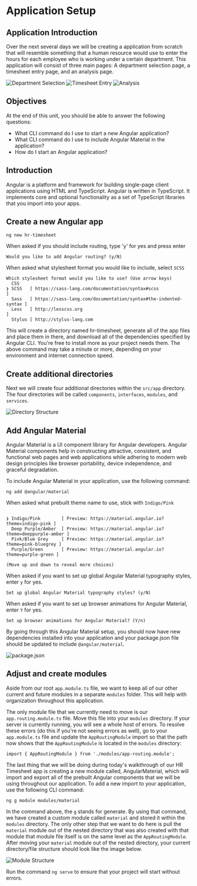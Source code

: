# Application Setup

## Application Introduction
Over the next several days we will be creating a application from scratch that will resemble something that a human resource would use to enter the hours for each employee who is working under a certain department. This application will consist of three main pages: A department selection page, a timesheet entry page, and an analysis page.

![Department Selection](img/departments_final.png)
![Timesheet Entry](img/timesheet_final.png)
![Analysis](img/analysis_final.png)


## Objectives

At the end of this unit, you should be able to answer the following questions:

* What CLI command do I use to start a new Angular application?
* What CLI command do I use to include Angular Material in the application?
* How do I start an Angular application?

## Introduction

Angular is a platform and framework for building single-page client applications using HTML and TypeScript. Angular is written in TypeScript. It implements core and optional functionality as a set of TypeScript libraries that you import into your apps.

## Create a new Angular app

```
ng new hr-timesheet
```

When asked if you should include routing, type 'y' for yes and press enter
```
Would you like to add Angular routing? (y/N)
```
When asked what stylesheet format you would like to include, select `SCSS`
```
Which stylesheet format would you like to use? (Use arrow keys)
  CSS 
❯ SCSS   [ https://sass-lang.com/documentation/syntax#scss                ] 
  Sass   [ https://sass-lang.com/documentation/syntax#the-indented-syntax ] 
  Less   [ http://lesscss.org                                             ] 
  Stylus [ http://stylus-lang.com  
```

This will create a directory named hr-timesheet, generate all of the app files and place them in there, and download all of the dependencies specified by Angular CLI. You're free to install more as your project needs them. The above command may take a minute or more, depending on your environment and internet connection speed.

## Create additional directories

Next we will create four additional directories within the `src/app` directory. The four directories will be called `components`, `interfaces`, `modules`, and `services`.

![Directory Structure](img/folder_structure.png)

## Add Angular Material

Angular Material is a UI component library for Angular developers. Angular Material components help in constructing attractive, consistent, and functional web pages and web applications while adhering to modern web design principles like browser portability, device independence, and graceful degradation.

To include Angular Material in your application, use the following command:
```
ng add @angular/material
```

When asked what prebuilt theme name to use, stick with `Indigo/Pink`
```Choose a prebuilt theme name, or "custom" for a custom theme: (Use arrow keys)

❯ Indigo/Pink        [ Preview: https://material.angular.io?theme=indigo-pink ] 
  Deep Purple/Amber  [ Preview: https://material.angular.io?theme=deeppurple-amber ] 
  Pink/Blue Grey     [ Preview: https://material.angular.io?theme=pink-bluegrey ] 
  Purple/Green       [ Preview: https://material.angular.io?theme=purple-green ]
 
(Move up and down to reveal more choices)
``` 

When asked if you want to set up global Angular Material typography styles, enter `y` for yes.
```
Set up global Angular Material typography styles? (y/N) 
```

When asked if you want to set up browser animations for Angular Material, enter `Y` for yes.
```
Set up browser animations for Angular Material? (Y/n)
```

By going through this Angular Material setup, you should now have new dependencies installed into your application and your package.json file should be updated to include `@angular/material`.

![package.json](img/angular_material.png)

## Adjust and create modules

Aside from our root `app.module.ts` file, we want to keep all of our other current and future modules in a separate `modules` folder. This will help with organization throughout this application.

The only module file that we currently need to move is our `app.routing.module.ts` file. Move this file into your `modules` directory. If your server is currently running, you will see a whole host of errors. To resolve these errors (do this if you're not seeing errors as well), go to your `app.module.ts` file and update the `AppRoutingModule` import so that the path now shows that the `AppRoutingModule` is located in the `modules` directory:
```
import { AppRoutingModule } from './modules/app-routing.module';
```

The last thing that we will be doing during today's walkthrough of our HR Timesheet app is creating a new module called, AngularMaterial, which will import and export all of the prebuilt Angular components that we will be using throughout our application. To add a new import to your application, use the following CLI command:
```
ng g module modules/material
```

In the command above, the `g` stands for generate. By using that command, we have created a custom module called `material` and stored it within the `modules` directory. The only other step that we want to do here is pull the `material` module out of the nested directory that was also created with that module that module file itself is on the same level as the `AppRoutingModule`. After moving your `material` module out of the nested directory, your current directory/file structure should look like the image below.

![Module Structure](img/structure_w_material.png)

Run the command `ng serve` to ensure that your project will start without errors.
